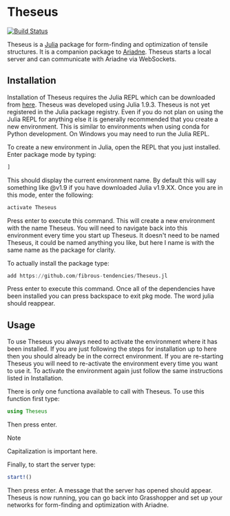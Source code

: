 # Theseus

[![Build Status](https://github.com/fibrous-tendencies/Theseus.jl/actions/workflows/CI.yml/badge.svg?branch=master)](https://github.com/fibrous-tendencies/Theseus.jl/actions/workflows/CI.yml?query=branch%3Amaster)

Theseus is a [Julia](https://julialang.org/) package for form-finding and optimization of tensile structures. It is a companion package to [Ariadne](https://github.com/fibrous-tendencies/Ariadne). Theseus starts a local server and can communicate with Ariadne via WebSockets. 

## Installation

Installation of Theseus requires the Julia REPL which can be downloaded from [here](https://julialang.org/downloads/). Theseus was developed using Julia 1.9.3. Theseus is not yet registered in the Julia package registry. Even if you do not plan on using the Julia REPL for anything else it is generally recommended that you create a new environment. This is similar to environments when using conda for Python development. On Windows you may need to run the Julia REPL. 

To create a new environment in Julia, open the REPL that you just installed. Enter package mode by typing:
```julia
]
```
This should display the current environment name. By default this will say something like @v1.9 if you have downloaded Julia v1.9.XX. Once you are in this mode, enter the following:

```julia
activate Theseus
```
Press enter to execute this command. This will create a new environment with the name Theseus. You will need to navigate back into this environment every time you start up Theseus. It doesn't need to be named Theseus, it could be named anything you like, but here I name is with the same name as the package for clarity. 

To actually install the package type:

```julia
add https://github.com/fibrous-tendencies/Theseus.jl
```
Press enter to execute this command. Once all of the dependencies have been installed you can press backspace to exit pkg mode. The word julia should reappear. 

## Usage

To use Theseus you always need to activate the environment where it has been installed. If you are just following the steps for installation up to here then you should already be in the correct environment. If you are re-starting Theseus you will need to re-activate the environment every time you want to use it. To activate the environment again just follow the same instructions listed in Installation. 

There is only one functiona available to call with Theseus. To use this function first type:

```julia
using Theseus
```
Then press enter. 

>[!NOTE]
>Capitalization is important here.

Finally, to start the server type:

```julia
start!()
```
Then press enter. A message that the server has opened should appear. Theseus is now running, you can go back into Grasshopper and set up your networks for form-finding and optimization with Ariadne. 
